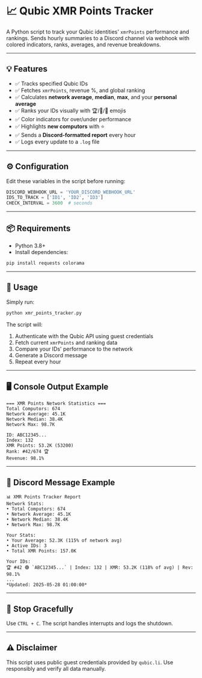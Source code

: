 # 📈 Qubic XMR Points Tracker

A Python script to track your Qubic identities' `xmrPoints` performance and rankings. Sends hourly summaries to a Discord channel via webhook with colored indicators, ranks, averages, and revenue breakdowns.

---

## 💡 Features

- ✅ Tracks specified Qubic IDs
- ✅ Fetches `xmrPoints`, revenue %, and global ranking
- ✅ Calculates **network average**, **median**, **max**, and your **personal average**
- ✅ Ranks your IDs visually with 🏆/🥈/🥉 emojis
- ✅ Color indicators for over/under performance
- ✅ Highlights **new computors** with ⭐
- ✅ Sends a **Discord-formatted report** every hour
- ✅ Logs every update to a `.log` file

---

## ⚙️ Configuration

Edit these variables in the script before running:

```python
DISCORD_WEBHOOK_URL = 'YOUR_DISCORD_WEBHOOK_URL'
IDS_TO_TRACK = ['ID1', 'ID2', 'ID3']
CHECK_INTERVAL = 3600  # seconds
```

---

## 📦 Requirements

- Python 3.8+
- Install dependencies:

```bash
pip install requests colorama
```

---

## 🚀 Usage

Simply run:

```bash
python xmr_points_tracker.py
```

The script will:

1. Authenticate with the Qubic API using guest credentials
2. Fetch current `xmrPoints` and ranking data
3. Compare your IDs' performance to the network
4. Generate a Discord message
5. Repeat every hour

---

## 🖥 Console Output Example

```
=== XMR Points Network Statistics ===
Total Computors: 674
Network Average: 45.1K
Network Median: 38.4K
Network Max: 98.7K

ID: ABC12345...
Index: 132
XMR Points: 53.2K (53200)
Rank: #42/674 🏆
Revenue: 98.1%
```

---

## 📡 Discord Message Example

```
📊 XMR Points Tracker Report
Network Stats:
• Total Computors: 674
• Network Average: 45.1K
• Network Median: 38.4K
• Network Max: 98.7K

Your Stats:
• Your Average: 52.3K (115% of network avg)
• Active IDs: 3
• Total XMR Points: 157.0K

Your IDs:
🏆 #42 🟢 `ABC12345...` | Index: 132 | XMR: 53.2K (118% of avg) | Rev: 98.1%
...
*Updated: 2025-05-28 01:00:00*
```

---


## 🛑 Stop Gracefully

Use `CTRL + C`. The script handles interrupts and logs the shutdown.

---

## ⚠️ Disclaimer

This script uses public guest credentials provided by `qubic.li`. Use responsibly and verify all data manually.
